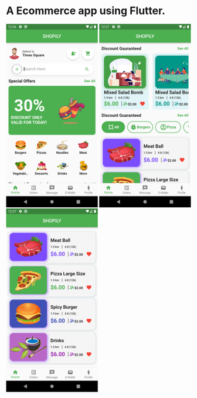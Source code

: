 # A Ecommerce app using Flutter.


<p>
  <img src="https://raw.githubusercontent.com/SkrChowdhury/shopily_ecommerce_flutter/main/app-screenshots/Screenshot_1663568813.png" width="250" >
  <img src="https://raw.githubusercontent.com/SkrChowdhury/shopily_ecommerce_flutter/main/app-screenshots/Screenshot_1663568821.png" width=250" >
    <img src="https://raw.githubusercontent.com/SkrChowdhury/shopily_ecommerce_flutter/main/app-screenshots/Screenshot_1663568826.png" width="250">
</p>
